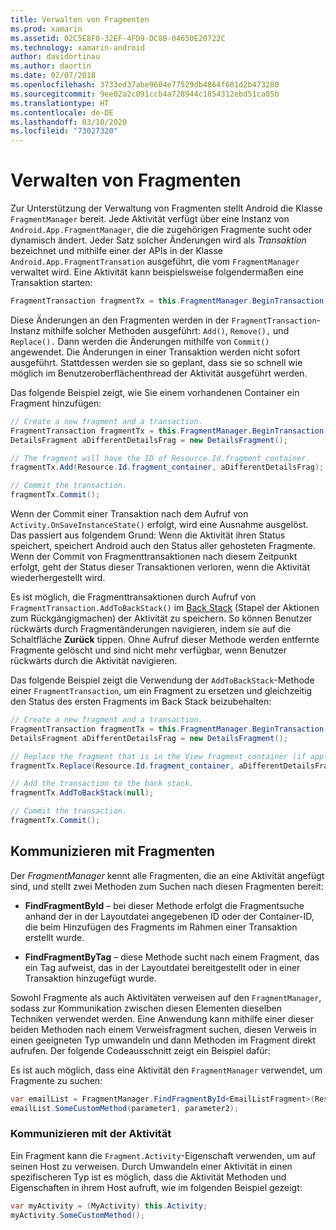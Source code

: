 ```yaml
---
title: Verwalten von Fragmenten
ms.prod: xamarin
ms.assetid: 02C5E8F0-32EF-4FD9-DC8B-04650E20722C
ms.technology: xamarin-android
author: davidortinau
ms.author: daortin
ms.date: 02/07/2018
ms.openlocfilehash: 3733ed37abe9604e77529db4864f601d2b473280
ms.sourcegitcommit: 9ee02a2c091ccb4a728944c1854312ebd51ca05b
ms.translationtype: HT
ms.contentlocale: de-DE
ms.lasthandoff: 03/10/2020
ms.locfileid: "73027320"
---
```

# <a name="managing-fragments"></a>Verwalten von Fragmenten

Zur Unterstützung der Verwaltung von Fragmenten stellt Android die Klasse `FragmentManager` bereit. Jede Aktivität verfügt über eine Instanz von `Android.App.FragmentManager`, die die zugehörigen Fragmente sucht oder dynamisch ändert. Jeder Satz solcher Änderungen wird als *Transaktion* bezeichnet und mithilfe einer der APIs in der Klasse `Android.App.FragmentTransation` ausgeführt, die vom `FragmentManager` verwaltet wird. Eine Aktivität kann beispielsweise folgendermaßen eine Transaktion starten:

```csharp
FragmentTransaction fragmentTx = this.FragmentManager.BeginTransaction();
```

Diese Änderungen an den Fragmenten werden in der `FragmentTransaction`-Instanz mithilfe solcher Methoden ausgeführt: `Add()`, `Remove(),` und `Replace().` Dann werden die Änderungen mithilfe von `Commit()` angewendet. Die Änderungen in einer Transaktion werden nicht sofort ausgeführt.
Stattdessen werden sie so geplant, dass sie so schnell wie möglich im Benutzeroberflächenthread der Aktivität ausgeführt werden.

Das folgende Beispiel zeigt, wie Sie einem vorhandenen Container ein Fragment hinzufügen:

```csharp
// Create a new fragment and a transaction.
FragmentTransaction fragmentTx = this.FragmentManager.BeginTransaction();
DetailsFragment aDifferentDetailsFrag = new DetailsFragment();

// The fragment will have the ID of Resource.Id.fragment_container.
fragmentTx.Add(Resource.Id.fragment_container, aDifferentDetailsFrag);

// Commit the transaction.
fragmentTx.Commit();
```

Wenn der Commit einer Transaktion nach dem Aufruf von `Activity.OnSaveInstanceState()` erfolgt, wird eine Ausnahme ausgelöst. Das passiert aus folgendem Grund: Wenn die Aktivität ihren Status speichert, speichert Android auch den Status aller gehosteten Fragmente. Wenn der Commit von Fragmenttransaktionen nach diesem Zeitpunkt erfolgt, geht der Status dieser Transaktionen verloren, wenn die Aktivität wiederhergestellt wird.

Es ist möglich, die Fragmenttransaktionen durch Aufruf von `FragmentTransaction.AddToBackStack()` im [Back Stack](https://developer.android.com/guide/topics/fundamentals/tasks-and-back-stack.html) (Stapel der Aktionen zum Rückgängigmachen) der Aktivität zu speichern. So können Benutzer rückwärts durch Fragmentänderungen navigieren, indem sie auf die Schaltfläche **Zurück** tippen. Ohne Aufruf dieser Methode werden entfernte Fragmente gelöscht und sind nicht mehr verfügbar, wenn Benutzer rückwärts durch die Aktivität navigieren.

Das folgende Beispiel zeigt die Verwendung der `AddToBackStack`-Methode einer `FragmentTransaction`, um ein Fragment zu ersetzen und gleichzeitig den Status des ersten Fragments im Back Stack beizubehalten:

```csharp
// Create a new fragment and a transaction.
FragmentTransaction fragmentTx = this.FragmentManager.BeginTransaction();
DetailsFragment aDifferentDetailsFrag = new DetailsFragment();

// Replace the fragment that is in the View fragment_container (if applicable).
fragmentTx.Replace(Resource.Id.fragment_container, aDifferentDetailsFrag);

// Add the transaction to the back stack.
fragmentTx.AddToBackStack(null);

// Commit the transaction.
fragmentTx.Commit();
```

## <a name="communicating-with-fragments"></a>Kommunizieren mit Fragmenten

Der *FragmentManager* kennt alle Fragmenten, die an eine Aktivität angefügt sind, und stellt zwei Methoden zum Suchen nach diesen Fragmenten bereit:

- **FindFragmentById** &ndash; bei dieser Methode erfolgt die Fragmentsuche anhand der in der Layoutdatei angegebenen ID oder der Container-ID, die beim Hinzufügen des Fragments im Rahmen einer Transaktion erstellt wurde.

- **FindFragmentByTag** &ndash; diese Methode sucht nach einem Fragment, das ein Tag aufweist, das in der Layoutdatei bereitgestellt oder in einer Transaktion hinzugefügt wurde.

Sowohl Fragmente als auch Aktivitäten verweisen auf den `FragmentManager`, sodass zur Kommunikation zwischen diesen Elementen dieselben Techniken verwendet werden. Eine Anwendung kann mithilfe einer dieser beiden Methoden nach einem Verweisfragment suchen, diesen Verweis in einen geeigneten Typ umwandeln und dann Methoden im Fragment direkt aufrufen. Der folgende Codeausschnitt zeigt ein Beispiel dafür:

Es ist auch möglich, dass eine Aktivität den `FragmentManager` verwendet, um Fragmente zu suchen:

```csharp
var emailList = FragmentManager.FindFragmentById<EmailListFragment>(Resource.Id.email_list_fragment);
emailList.SomeCustomMethod(parameter1, parameter2);
```

### <a name="communicating-with-the-activity"></a>Kommunizieren mit der Aktivität

Ein Fragment kann die `Fragment.Activity`-Eigenschaft verwenden, um auf seinen Host zu verweisen. Durch Umwandeln einer Aktivität in einen spezifischeren Typ ist es möglich, dass die Aktivität Methoden und Eigenschaften in ihrem Host aufruft, wie im folgenden Beispiel gezeigt:

```csharp
var myActivity = (MyActivity) this.Activity;
myActivity.SomeCustomMethod();
```

